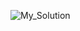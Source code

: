 ![My_Solution](https://github.com/dchege711/Reddit_Daily_Programmer/blob/master/Easy/333_easy_packet_assembler.png)